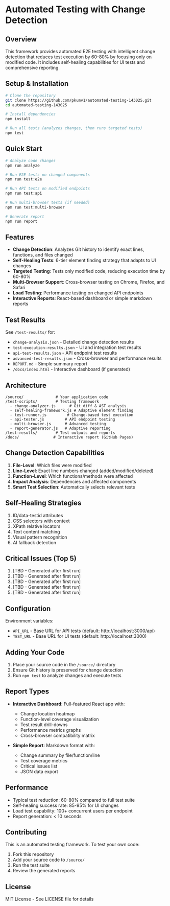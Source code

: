 # Automated Testing with Change Detection

## Overview
This framework provides automated E2E testing with intelligent change detection that reduces test execution by 60-80% by focusing only on modified code. It includes self-healing capabilities for UI tests and comprehensive reporting.

## Setup & Installation
```bash
# Clone the repository
git clone https://github.com/pkumv1/automated-testing-143025.git
cd automated-testing-143025

# Install dependencies
npm install

# Run all tests (analyzes changes, then runs targeted tests)
npm test
```

## Quick Start
```bash
# Analyze code changes
npm run analyze

# Run E2E tests on changed components
npm run test:e2e

# Run API tests on modified endpoints
npm run test:api

# Run multi-browser tests (if needed)
npm run test:multi-browser

# Generate report
npm run report
```

## Features
- **Change Detection**: Analyzes Git history to identify exact lines, functions, and files changed
- **Self-Healing Tests**: 6-tier element finding strategy that adapts to UI changes
- **Targeted Testing**: Tests only modified code, reducing execution time by 60-80%
- **Multi-Browser Support**: Cross-browser testing on Chrome, Firefox, and Safari
- **Load Testing**: Performance testing on changed API endpoints
- **Interactive Reports**: React-based dashboard or simple markdown reports

## Test Results
See `/test-results/` for:
- `change-analysis.json` - Detailed change detection results
- `test-execution-results.json` - UI and integration test results
- `api-test-results.json` - API endpoint test results
- `advanced-test-results.json` - Cross-browser and performance results
- `REPORT.md` - Simple summary report
- `/docs/index.html` - Interactive dashboard (if generated)

## Architecture
```
/source/              # Your application code
/test-scripts/        # Testing framework
  - change-analyzer.js      # Git diff & AST analysis
  - self-healing-framework.js # Adaptive element finding
  - test-runner.js         # Change-based test execution
  - api-tester.js         # API endpoint testing
  - multi-browser.js      # Advanced testing
  - report-generator.js   # Adaptive reporting
/test-results/        # Test outputs and reports
/docs/               # Interactive report (GitHub Pages)
```

## Change Detection Capabilities
1. **File-Level**: Which files were modified
2. **Line-Level**: Exact line numbers changed (added/modified/deleted)
3. **Function-Level**: Which functions/methods were affected
4. **Impact Analysis**: Dependencies and affected components
5. **Smart Test Selection**: Automatically selects relevant tests

## Self-Healing Strategies
1. ID/data-testid attributes
2. CSS selectors with context
3. XPath relative locators
4. Text content matching
5. Visual pattern recognition
6. AI fallback detection

## Critical Issues (Top 5)
1. [TBD - Generated after first run]
2. [TBD - Generated after first run]
3. [TBD - Generated after first run]
4. [TBD - Generated after first run]
5. [TBD - Generated after first run]

## Configuration
Environment variables:
- `API_URL` - Base URL for API tests (default: http://localhost:3000/api)
- `TEST_URL` - Base URL for UI tests (default: http://localhost:3000)

## Adding Your Code
1. Place your source code in the `/source/` directory
2. Ensure Git history is preserved for change detection
3. Run `npm test` to analyze changes and execute tests

## Report Types
- **Interactive Dashboard**: Full-featured React app with:
  - Change location heatmap
  - Function-level coverage visualization
  - Test result drill-downs
  - Performance metrics graphs
  - Cross-browser compatibility matrix

- **Simple Report**: Markdown format with:
  - Change summary by file/function/line
  - Test coverage metrics
  - Critical issues list
  - JSON data export

## Performance
- Typical test reduction: 60-80% compared to full test suite
- Self-healing success rate: 85-95% for UI changes
- Load test capability: 100+ concurrent users per endpoint
- Report generation: < 10 seconds

## Contributing
This is an automated testing framework. To test your own code:
1. Fork this repository
2. Add your source code to `/source/`
3. Run the test suite
4. Review the generated reports

## License
MIT License - See LICENSE file for details